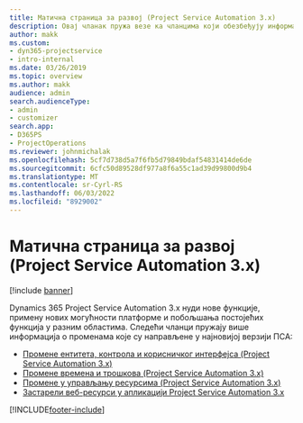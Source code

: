 ```yaml
---
title: Матична страница за развој (Project Service Automation 3.x)
description: Овај чланак пружа везе ка чланцима који обезбеђују информације о развоју Dynamics 365 Project Service Automation за (ПСА) верзију 3.x.
author: makk
ms.custom:
- dyn365-projectservice
- intro-internal
ms.date: 03/26/2019
ms.topic: overview
ms.author: makk
audience: admin
search.audienceType:
- admin
- customizer
search.app:
- D365PS
- ProjectOperations
ms.reviewer: johnmichalak
ms.openlocfilehash: 5cf7d738d5a7f6fb5d79849bdaf54831414de6de
ms.sourcegitcommit: 6cfc50d89528df977a8f6a55c1ad39d99800d9b4
ms.translationtype: MT
ms.contentlocale: sr-Cyrl-RS
ms.lasthandoff: 06/03/2022
ms.locfileid: "8929002"
---
```

# <a name="development-home-page-project-service-automation-3x"></a>Матична страница за развој (Project Service Automation 3.x)

[!include [banner](../../includes/psa-now-project-operations.md)]

Dynamics 365 Project Service Automation 3.x нуди нове функције, примену нових могућности платформе и побољшања постојећих функција у разним областима. Следећи чланци пружају више информација о променама које су направљене у најновијој верзији ПСА:

- [Промене ентитета, контрола и корисничког интерфејса (Project Service Automation 3.x)](../developer-guides/entity-changes-v3.x.md)
- [Промене времена и трошкова (Project Service Automation 3.x)](../developer-guides/time-expense-changes-v3.x.md)
- [Промене у управљању ресурсима (Project Service Automation 3.x)](../developer-guides/resource-management-changes-v3.x.md)
- [Застарели веб-ресурси у апликацији Project Service Automation 3.x](../developer-guides/web-resources-deprecated-v3.x.md)


[!INCLUDE[footer-include](../../includes/footer-banner.md)]
